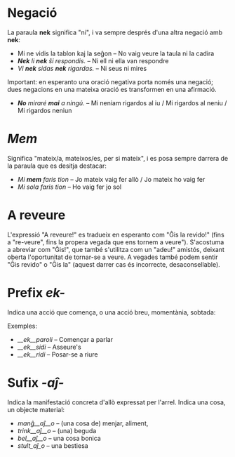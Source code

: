 # Negació

La paraula __nek__ significa "ni", i va sempre després d'una altra negació amb __nek__:
- Mi ne vidis la tablon kaj la seĝon   – No vaig veure la taula ni la cadira
- *__Nek__ li __nek__ ŝi respondis.*   – Ni ell ni ella van respondre
- *Vi __nek__ sidas __nek__ rigardas.* – Ni seus ni mires

Important: en esperanto una oració negativa porta només una negació; dues negacions en una mateixa oració es transformen en una afirmació.
- *__No__ miraré __mai__ a ningú.* – Mi neniam rigardos al iu / Mi rigardos al neniu / Mi rigardos neniun

# *Mem*

Significa "mateix/a, mateixos/es, per si mateix", i es posa sempre darrera de la paraula que es desitja destacar:
- *Mi __mem__ faris tion* – Jo mateix vaig fer allò / Jo mateix ho vaig fer
- *Mi sola faris tion* – Ho vaig fer jo sol 

# A reveure

L'expressió "A reveure!" es tradueix en esperanto com "Ĝis la revido!" (fins a "re-veure", fins la propera vegada que ens tornem a veure"). S'acostuma a abreviar com "Ĝis!", que també s'utilitza com un "adeu!" amistós, deixant oberta l'oportunitat de tornar-se a veure. A vegades també podem sentir "Ĝis revido" o "Ĝis la" (aquest darrer cas és incorrecte, desaconsellable).

# Prefix *ek-*

Indica una acció que comença, o una acció breu, momentània, sobtada:

Exemples:

- *__ek__paroli*  – Començar a parlar
- *__ek__sidi*    – Asseure's
- *__ek__ridi*    – Posar-se a riure
 

# Sufix *-aĵ-*

Indica la manifestació concreta d'allò expressat per l'arrel. Indica una cosa, un objecte material:

- *manĝ__aĵ__o*  – (una cosa de) menjar, aliment,
- *trink__aĵ__o* – (una) beguda
- *bel__aĵ__o*   – una cosa bonica
- *stult_aĵ_o*   – una bestiesa
